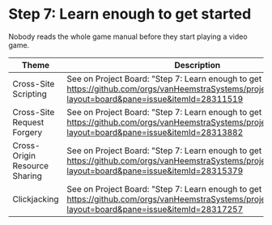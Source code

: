 # Step 7: Learn enough to get started

Nobody reads the whole game manual before they start playing a video game.

| Theme | Description |
| --- | --- |
| Cross-Site Scripting | See on Project Board: "Step 7: Learn enough to get started" at https://github.com/orgs/vanHeemstraSystems/projects/28/views/1?layout=board&pane=issue&itemId=28311519 |
| Cross-Site Request Forgery | See on Project Board: "Step 7: Learn enough to get started" at https://github.com/orgs/vanHeemstraSystems/projects/29/views/1?layout=board&pane=issue&itemId=28313882 |
| Cross-Origin Resource Sharing | See on Project Board: "Step 7: Learn enough to get started" at https://github.com/orgs/vanHeemstraSystems/projects/30/views/1?layout=board&pane=issue&itemId=28315379 |
| Clickjacking | See on Project Board: "Step 7: Learn enough to get started" at https://github.com/orgs/vanHeemstraSystems/projects/31/views/1?layout=board&pane=issue&itemId=28317257 |
